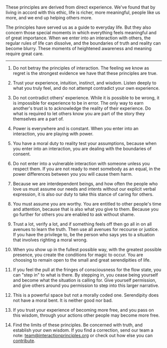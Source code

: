 These principles are derived from direct experience. We've found that by living in accord with this ethic, life is richer, more meaningful, people like us more, and we end up helping others more.

The principles have served us as a guide to everyday life. But they also concern those special moments in which everything feels meaningful and of great importance. When we enter into an interaction with others, the regular rules of life can dissolve, and the boundaries of truth and reality can become blurry. These moments of heightened awareness and meaning require great care.

--------

1. Do not betray the principles of interaction. The feeling we know as regret is the strongest evidence we have that these principles are true.

2. Trust your experience, intuition, instinct, and wisdom. Listen deeply to what you truly feel, and do not attempt contradict your own experience.

3. Do not contradict others' experience. While it is possible to be wrong, it is impossible for experience to be in error. The only way to earn another's trust is to acknowledge the reality of their experience. Do what is required to let others know you are part of the story they themselves are a part of.

4. Power is everywhere and is constant. When you enter into an interaction, you are playing with power.

5. You have a moral duty to reality test your assumptions, because when you enter into an interaction, you are dealing with the boundaries of consent.

6. Do not enter into a vulnerable interaction with someone unless you respect them. If you are not ready to meet somebody as an equal, in the power differences between you you will cause them harm.

7. Because we are interdependent beings, and how often the people who love us must assume our needs and intents without our explicit verbal expression, it is also our duty to take this stance of caring for others.

8. You must assume you are worthy. You are entitled to other people's time and attention, because that is also what you give to them. Because you go further for others you are enabled to ask without shame.

9. Trust a lot, verify a lot, and if something feels off then go all in on all avenues to learn the truth. Then use all avenues for recourse or justice. If you have the privilege to, be the person who says yes to a situation that involves righting a moral wrong.

10. When you show up in the fullest possible way, with the greatest possible presence, you create the conditions for magic to occur. You are choosing to remain open to the small and great serendipities of life.

11. If you feel the pull at the fringes of consciousness for the flow state, you can "step in" to what is there. By stepping in, you cease being yourself and become what the situation is calling for. Give yourself permission, and give others around you permission to step into this larger narrative.

12. This is a powerful space but not a morally coded one. Serendipity does not have a moral bent. It is neither good nor bad.

13. If you trust your experience of becoming more free, and you pass on this wisdom, through your actions other people may become more free.

14. Find the limits of these principles. Be concerned with truth, and establish your own wisdom. If you find a correction, send our team a note: [team@interactionprinciples.org](mailto:team@interactionprinciples.org) or check out how else you can [contribute](https://github.com/interactionprinciples/interactionprinciples.org/blob/main/CONTRIBUTING.md).
